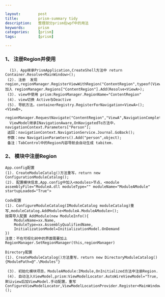 ```yaml
---

layout:        post
title:         prism-summary tidy
description:   整理部分prism在wpf中的用法
keywords:      prism
categories:    [prism]
tags:          [prism]

---
```




### 1、 注册Region并使用      
      

      (1). App继承PrismApplication,CreateShell方法中 return Container.Resolve<MainWindow>();     
     (2). 注册  发现region,regionManager.RegisterViewWithRegion("ContentRegion",typeof(ViewA));  加入 regionManager.Regions["ContentRegion"].Add(Resolve<ViewA>);     
     (3). view中使用 prism:RegionManager.RegionName="ContentRegion"       
     (4). view切换 Active与Deactive         
     (5). 导航方法，containerRegistry.RegisterForNavigation<ViewA>();<ViewB>,
     regionManager.RequestNavigate("ContentRegion","ViewA",NavigationComplete); 
      ViewModel继承INavigationAware,OnNavigatedTo方法中，navigationContext.Parameters["Person"];         
     返回：navigationContext.NavigationService.Journal.GoBack();
     参数：new NavigationParamters().Add("person",object); 
     备注：TabControl中的Region内容导航会自动生成 tabitem.   

### 2、 模块中注册Region
    
    App.config配置    
    (1). CreateModuleCatalg()方法重写，return new ConfigurationModuleCatalog();      
    (2). 配置模块信息,App.config中加入<modules>节点，<module assemblyFile="ModuleA.dll moduleType="" moduleName="ModuleAModule" startupLoaded="True">     

    Code配置  
    (1). ConfigureModuleCatalog(IModuleCatalog moduleCatalog)重写,moduleCatalog.AddModule<ModuleA.ModuleAModule>();   
    按需导入配置 AddModule(new ModuleInfo(){
        ModuleName=xx.Name,
        ModuleType=xx.AssemblyQualifiedName,
        InitializationModel=InitializationModel.OnDemand
    })
    注意：不在可视化树中的界面需要加上RegionManager.SetRegionManager(this,regionManager)

    Directory配置
    (1). CreateModuleCatalog()方法重写，return new DirectoryModuleCatalog() {ModulePath=@".\Modules"}

     (3). 初始化模块项目，ModuleAModule:IModule,OnInitialized方法中注册Region.     
     (4). 自动注入ViewModel,prism:ViewModelLocator.AutoWireViewModel="True,默认view后加ViewModel.手动配置，重写ConfigureViewModelLocator,ViewModelLocationProvider.Register<MainWindow,CustomViewModel>();    




   
